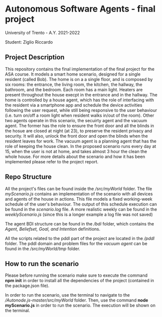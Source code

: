 # Autonomous Software Agents - final project
University of Trento - A.Y. 2021-2022

Student: Ziglio Riccardo


## Project Description
This repository contains the final implementation of the final project for the ASA course.
It models a smart home scenario, designed for a single resident (called Bob). The home is on a a single floor, and is composed by six rooms: the entrance, the living room, the kitchen, the hallway, the bathroom, and the bedroom. Each room has a main light. Heaters are present throughout the house execpt in the entrance and in the hallway. 
The home is controlled by a house agent, which has the role of interfacing with the resident via a smartphone app and schedule the device activities following the user request, while still being responsive to the user behaviour (i.e. turn on/off a room light when resident walks in/out of the room). Other two agents operate in this scenario, the secuirty agent and the vacuum agent. The former has the role to ensure the front door and all the blinds in the hosue are closed at night (at 23), to preserve the resident privacy and security. It will also, unlock the front door and open the blinds when the resident leaves for work.
The vacuum agent is a planning agent that has the role of keeping the house clean. In the proposed scenario runs every day at 15, when the user is not at home, and takes almost 3 hour the clean the whole house. 
For more details about the scenario and how it has been implemented please refer to the project report.



## Repo Structure
All the project's files can be found inside the _/src/myWorld_ folder.
The file _myScenario.js_ contains an implementation of the scenario with all devices and agents of the house in actions. This file models a fixed working-week schedule of the user's behaviour. The output of this schedule execution can be found in the _scenario.log_ file.
A more realistic weekly can be found in the _weeklyScenario.js_ (since this is a longer example a log file was not saved)

The agent BDI structure can be found in the _/bdi_ folder, which contains the _Agent, Beliefset, Goal, and Intention_ definitions.

All the scripts related to the pddl part of the project are located in the _/pddl_ folder. 
The pddl domain and problem files for the _vacuum agent_ can be found in the _/src/myWorld/tmp_ folder.


## How to run the scenario
Please before running the scenario make sure to execute the command **npm init** in order to install all the dependencies of the project (contained in the package.json file).

In order to run the scenario, use the terminal to navigate to the _/Autonode.js-master/src/myWorld_ folder. Then, use the command **node myScenario.js** in order to run the scenario. The execution will be shown on the terminal.